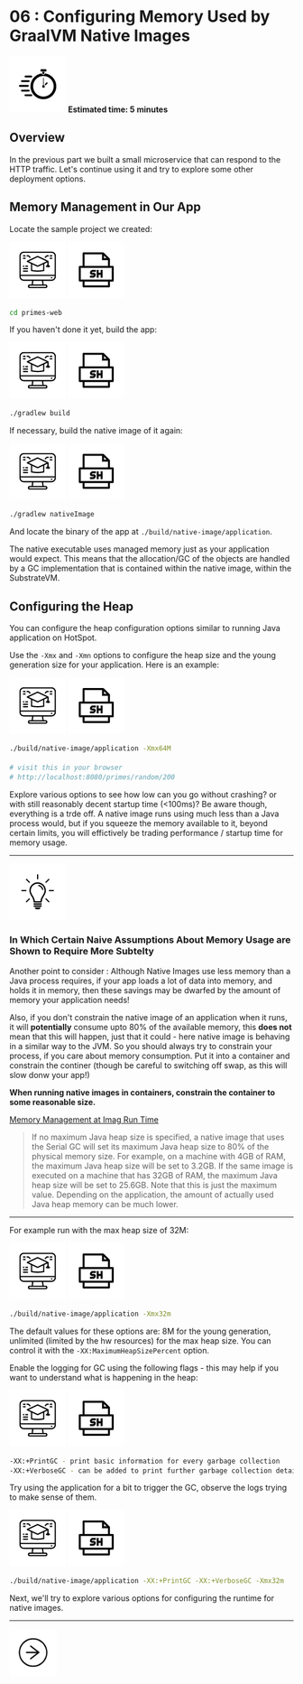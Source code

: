 # 06 : Configuring Memory Used by GraalVM Native Images

<div class="inline-container">
<img src="../images/noun_Stopwatch_14262_100.png">
<strong>
  Estimated time: 5 minutes
</strong>
</div>

## Overview

In the previous part we built a small microservice that can respond to the HTTP traffic.
Let's continue using it and try to explore some other deployment options.

## Memory Management in Our App

Locate the sample project we created:

![User Input](../images/noun_Computer_3477192_100.png)
![Shell Script](../images/noun_SH_File_272740_100.png)
```bash
cd primes-web
```

If you haven't done it yet, build the app:

![User Input](../images/noun_Computer_3477192_100.png)
![Shell Script](../images/noun_SH_File_272740_100.png)
```bash
./gradlew build
```

If necessary, build the native image of it again:

![User Input](../images/noun_Computer_3477192_100.png)
![Shell Script](../images/noun_SH_File_272740_100.png)
```bash
./gradlew nativeImage
```

And locate the binary of the app at `./build/native-image/application`.

The native executable uses managed memory just as your application would expect. This means that the allocation/GC of the 
objects are handled by a GC implementation that is contained within the native image, within the SubstrateVM.

## Configuring the Heap

You can configure the heap configuration options similar to running Java application on HotSpot.

Use the `-Xmx` and `-Xmn` options to configure the heap size and the young generation size for your application. Here
is an example:

![User Input](../images/noun_Computer_3477192_100.png)
![Shell Script](../images/noun_SH_File_272740_100.png)
```bash
./build/native-image/application -Xmx64M

# visit this in your browser
# http://localhost:8080/primes/random/200
```

Explore various options to see how low can you go without crashing? or with still reasonably decent startup time 
(<100ms)? Be aware though, everything is a trde off. A native image runs using much less than a Java process would, but 
if you squeeze the memory available to it, beyond certain limits, you will effictively be trading performance / startup time
for memory usage.


---
![Note](../images/noun_bulb_1912576_100.png)

### In Which Certain Naive Assumptions About Memory Usage are Shown to Require More Subtelty

Another point to consider : Although Native Images use less memory than a Java process requires, if your app loads a lot
of data into memory, and holds it in memory, then these savings may be dwarfed by the amount of memory your application 
needs! 

Also, if you don't constrain the native image of an application when it runs, it will **potentially** consume upto 80% of the available
memory, this **does not** mean that this will happen, just that it could - here native image is behaving in a similar way to the JVM. So you should always try to constrain your process, if you care about memory consumption. Put it into a container and constrain the continer (though be careful to switching off swap, as this will slow donw your app!)

**When running native images in containers, constrain the container to some reasonable size.**

[Memory Management at Imag Run Time](https://www.graalvm.org/reference-manual/native-image/MemoryManagement/)

> If no maximum Java heap size is specified, a native image that uses the Serial GC will set its maximum Java heap size 
> to 80% of the physical memory size. For example, on a machine with 4GB of RAM, the maximum Java heap size will be set 
> to 3.2GB. If the same image is executed on a machine that has 32GB of RAM, the maximum Java heap size will be set to 
> 25.6GB. Note that this is just the maximum value. Depending on the application, the amount of actually used Java heap 
> memory can be much lower. 

---

For example run with the max heap size of 32M:

![User Input](../images/noun_Computer_3477192_100.png)
![Shell Script](../images/noun_SH_File_272740_100.png)
```bash
./build/native-image/application -Xmx32m
```

The default values for these options are: 8M for the young generation, unlimited (limited by the hw resources) for the 
max heap size. You can control it with the `-XX:MaximumHeapSizePercent` option.

Enable the logging for GC using the following flags - this may help if you want to understand what is happening in the
heap:

![User Input](../images/noun_Computer_3477192_100.png)
![Shell Script](../images/noun_SH_File_272740_100.png)
```bash
-XX:+PrintGC - print basic information for every garbage collection
-XX:+VerboseGC - can be added to print further garbage collection details
```

Try using the application for a bit to trigger the GC, observe the logs trying to make sense of them.

![User Input](../images/noun_Computer_3477192_100.png)
![Shell Script](../images/noun_SH_File_272740_100.png)
```bash
./build/native-image/application -XX:+PrintGC -XX:+VerboseGC -Xmx32m
```

Next, we'll try to explore various options for configuring the runtime for native images.

---
<a href="../7/">
    <img src="../images/noun_Next_511450_100.png"
        style="display: inline; height: 6em;" />
</a>
